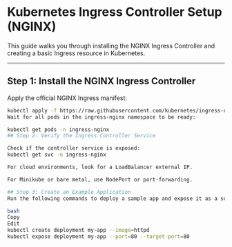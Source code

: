 # Kubernetes Ingress Controller Setup (NGINX)

This guide walks you through installing the NGINX Ingress Controller and creating a basic Ingress resource in Kubernetes.

---

## Step 1: Install the NGINX Ingress Controller

Apply the official NGINX Ingress manifest:

```bash
kubectl apply -f https://raw.githubusercontent.com/kubernetes/ingress-nginx/controller-v1.9.4/deploy/static/provider/cloud/deploy.yaml
Wait for all pods in the ingress-nginx namespace to be ready:

kubectl get pods -n ingress-nginx
## Step 2: Verify the Ingress Controller Service

Check if the controller service is exposed:
kubectl get svc -n ingress-nginx

For cloud environments, look for a LoadBalancer external IP.

For Minikube or bare metal, use NodePort or port-forwarding.

## Step 3: Create an Example Application
Run the following commands to deploy a sample app and expose it as a service:

bash
Copy
Edit
kubectl create deployment my-app --image=httpd
kubectl expose deployment my-app --port=80 --target-port=80
